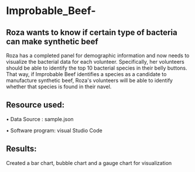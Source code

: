 # Improbable_Beef-

## Roza wants to know if certain type of bacteria can make synthetic beef
Roza has a completed panel for demographic information and now needs to visualize the bacterial data for each volunteer. Specifically, her volunteers should be able to identify the top 10 bacterial species in their belly buttons. That way, if Improbable Beef identifies a species as a candidate to manufacture synthetic beef, Roza's volunteers will be able to identify whether that species is found in their navel.

## Resource used:
• Data Source : sample.json

• Software program: visual Studio Code

## Results:
Created a bar chart, bubble chart and a gauge chart for visualization
